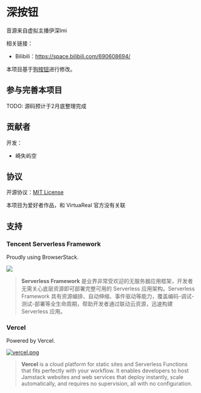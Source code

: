 # 深按钮

音源来自虚拟主播伊深Imi

相关链接：
* Bilibili：<https://space.bilibili.com/690608694/>

本项目基于[狗按钮](https://github.com/lonelyion/korone-button)进行修改。

## 参与完善本项目

TODO: 源码预计于2月底整理完成

## 贡献者

开发：

- 崎失屿空

## 协议

开源协议：[MIT License](https://github.com/voosc/fubuki-button/blob/master/LICENSE)

本项目为爱好者作品，和 VirtuaReal 官方没有关联

## 支持

### Tencent Serverless Framework

Proudly using BrowserStack.

[![](https://img.serverlesscloud.cn/serverless/cn/assets/images/S_TC.png)](https://serverless.com/)

> **Serverless Framework** 是业界非常受欢迎的无服务器应用框架，开发者无需关心底层资源即可部署完整可用的 Serverless 应用架构。Serverless Framework 具有资源编排、自动伸缩、事件驱动等能力，覆盖编码-调试-测试-部署等全生命周期，帮助开发者通过联动云资源，迅速构建 Serverless 应用。
### Vercel

Powered by Vercel.

[![vercel.png](https://i.loli.net/2020/07/18/rPah8FVmqBXL6dj.png)](https://www.vercel.com/?utm_source=oruyanke)

> **​Vercel** is a cloud platform for static sites and Serverless Functions that fits perfectly with your workflow. It enables developers to host Jamstack websites and web services that deploy instantly, scale automatically, and requires no supervision, all with no configuration.
